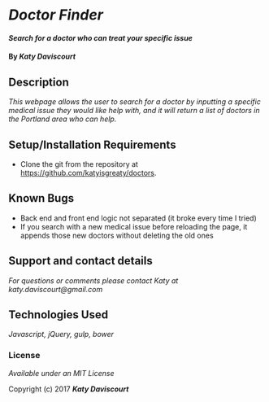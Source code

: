 # _Doctor Finder_

#### _Search for a doctor who can treat your specific issue_

#### By _**Katy Daviscourt**_

## Description

_This webpage allows the user to search for a doctor by inputting a specific medical issue they would like help with, and it will return a list of doctors in the Portland area who can help._

## Setup/Installation Requirements
 
* Clone the git from the repository at https://github.com/katyisgreaty/doctors.


## Known Bugs

* Back end and front end logic not separated (it broke every time I tried)
* If you search with a new medical issue before reloading the page, it appends those new doctors without deleting the old ones

## Support and contact details

_For questions or comments please contact Katy at katy.daviscourt@gmail.com_

## Technologies Used

_Javascript, jQuery, gulp, bower_

### License

*Available under an MIT License*

Copyright (c) 2017 **_Katy Daviscourt_**
